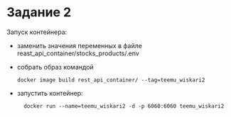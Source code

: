 # Задание 2

Запуск контейнера:
- заменить значения переменных в файле reast_api_container/stocks_products/.env
- собрать образ командой
  
      docker image build rest_api_container/ --tag=teemu_wiskari2

- запустить контейнер:

        docker run --name=teemu_wiskari2 -d -p 6060:6060 teemu_wiskari2

